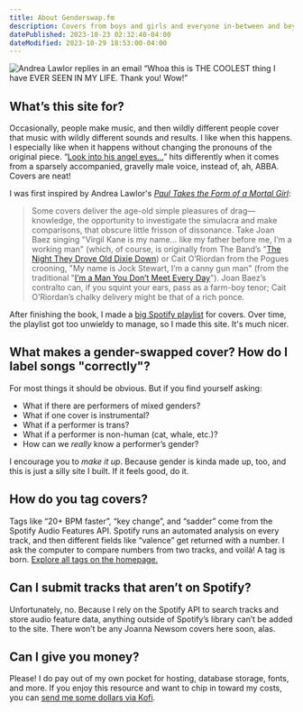 ```yaml
---
title: About Genderswap.fm
description: Covers from boys and girls and everyone in-between and beyond.
datePublished: 2023-10-23 02:32:40-04:00
dateModified: 2023-10-29 18:53:00-04:00
---
```


![Andrea Lawlor replies in an email “Whoa this is THE COOLEST thing I have EVER SEEN IN MY LIFE. Thank you! Wow!”](/images/andrea-lawlor-email.jpg)

## What’s this site for?

Occasionally, people make music, and then wildly different people cover that music with wildly different sounds and results. I like when this happens. I especially like when it happens without changing the pronouns of the original piece. “[Look into his angel eyes…](cover/angel-eyes-the-czars)” hits differently when it comes from a sparsely accompanied, gravelly male voice, instead of, ah, ABBA. Covers are neat!

I was first inspired by Andrea Lawlor's [_Paul Takes the Form of a Mortal Girl_](https://bookshop.org/a/97627/9780525566182):

> Some covers deliver the age-old simple pleasures of drag—knowledge, the opportunity to investigate the simulacra and make comparisons, that obscure little frisson of dissonance. Take Joan Baez singing "Virgil Kane is my name... like my father before me, I’m a working man" (which, of course, is originally from The Band’s "[The Night They Drove Old Dixie Down](cover/the-night-they-drove-old-dixie-down-joan-baez)) or Cait O’Riordan from the Pogues crooning, "My name is Jock Stewart, I’m a canny gun man" (from the traditional "[I’m a Man You Don’t Meet Every Day](cover/im-a-man-you-dont-meet-every-day-the-pogues)"). Joan Baez’s contralto can, if you squint your ears, pass as a farm-boy tenor; Cait O’Riordan’s chalky delivery might be that of a rich ponce.

After finishing the book, I made a [big Spotify playlist](https://open.spotify.com/playlist/5YQ4AyxQ6DeDxKJgSryAU2?si=e56f2c3d59fc4a00) for covers. Over time, the playlist got too unwieldy to manage, so I made this site. It's much nicer.

## What makes a gender-swapped cover? How do I label songs "correctly"?

For most things it should be obvious. But if you find yourself asking:

- What if there are performers of mixed genders?
- What if one cover is instrumental?
- What if a performer is trans?
- What if a performer is non-human (cat, whale, etc.)?
- How can we _really_ know a performer’s gender?

I encourage you to _make it up_. Because gender is kinda made up, too, and this is just a silly site I built. If it feels good, do it.

## How do you tag covers?

Tags like “20+ BPM faster”, “key change”, and “sadder” come from the Spotify Audio Features API. Spotify runs an automated analysis on every track, and then different fields like “valence” get returned with a number. I ask the computer to compare numbers from two tracks, and voilà! A tag is born. [Explore all tags on the homepage.](/)

## Can I submit tracks that aren’t on Spotify?

Unfortunately, no. Because I rely on the Spotify API to search tracks and store audio feature data, anything outside of Spotify’s library can’t be added to the site. There won’t be any Joanna Newsom covers here soon, alas.

## Can I give you money?

Please! I do pay out of my own pocket for hosting, database storage, fonts, and more. If you enjoy this resource and want to chip in toward my costs, you can [send me some dollars via Kofi](https://ko-fi.com/evadecker).
